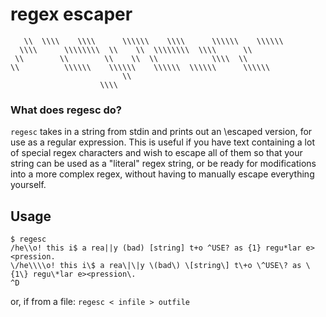 # regex escaper
```
   \\  \\\\    \\\\      \\\\\\    \\\\      \\\\\\    \\\\\\   
  \\\\      \\\\\\\\  \\    \\  \\\\\\\\  \\\\      \\          
 \\        \\        \\    \\  \\            \\\\  \\           
\\          \\\\\\    \\\\\\    \\\\\\  \\\\\\      \\\\\\      
                         \\                                     
                    \\\\                                        
```

### What does regesc do?
`regesc` takes in a string from stdin and prints out an \escaped version, for use as a regular expression. This is useful if you have text containing a lot of special regex characters and wish to escape all of them so that your string can be used as a "literal" regex string, or be ready for modifications into a more complex regex, without having to manually escape everything yourself.

## Usage
```
$ regesc
/he\\o! this i$ a rea||y (bad) [string] t+o ^USE? as {1} regu*lar e><pression.
\/he\\\\o! this i\$ a rea\|\|y \(bad\) \[string\] t\+o \^USE\? as \{1\} regu\*lar e><pression\.
^D
```
or, if from a file:
`regesc < infile > outfile`
